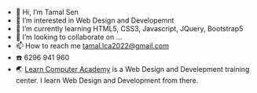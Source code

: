 - 👋 Hi, I’m Tamal Sen
- 👀 I’m interested in Web Design and Developemnt 
- 🌱 I’m currently learning HTML5, CSS3, Javascript, JQuery, Bootstrap5
- 💞️ I’m looking to collaborate on ...
- 📫 How to reach me tamal.lca2022@gmail.com
- ☎️ 6296 941 960
- 🌏 [Learn Computer Academy](https://learncomputer.in) is a Web Design and Develepment training center. I learn Web Design and Development from there. 

<!---
tamallca2022/tamallca2022 is a ✨ special ✨ repository because its `README.md` (this file) appears on your GitHub profile.
You can click the Preview link to take a look at your changes.
--->
